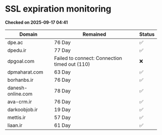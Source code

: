 # SSL expiration monitoring

**Checked on 2025-09-17 04:41**

| Domain | Remained | Status       |
|--------|----------|--------------|
| dpe.ac     | 76 Day   | ✅ |
| dpedu.ir     | 77 Day   | ✅ |
| dpgoal.com     | Failed to connect: Connection timed out (110)       | ❌ |
| dpmaharat.com     | 63 Day   | ✅ |
| borhanbs.ir     | 76 Day   | ✅ |
| danesh-online.com     | 78 Day   | ✅ |
| ava-crm.ir     | 76 Day   | ✅ |
| darkoobjob.ir     | 19 Day   | ✅ |
| mettis.ir     | 57 Day   | ✅ |
| liaan.ir     | 61 Day   | ✅ |
